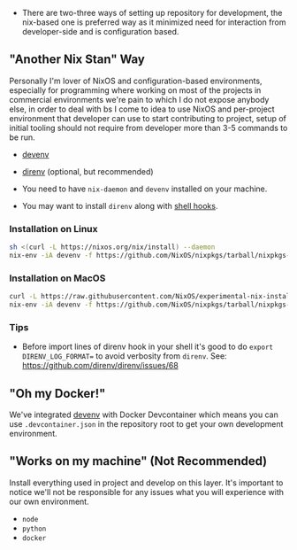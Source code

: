 - There are two-three ways of setting up repository for development, the nix-based one is preferred way as it minimized need for interaction from developer-side and is configuration based.

## "Another Nix Stan" Way

Personally I'm lover of NixOS and configuration-based environments, especially for programming where working on most of the projects in commercial environments we're pain to which I do not expose anybody else, in order to deal with bs I come to idea to use NixOS and per-project environment that developer can use to start contributing to project, setup of initial tooling should not require from developer more than 3-5 commands to be run.

- [devenv]()
- [direnv]() (optional, but recommended)

- You need to have `nix-daemon` and `devenv` installed on your machine.
- You may want to install `direnv` along with [shell hooks](https://direnv.net/docs/hook.html).

### Installation on Linux

```bash
sh <(curl -L https://nixos.org/nix/install) --daemon
nix-env -iA devenv -f https://github.com/NixOS/nixpkgs/tarball/nixpkgs-unstable
```

### Installation on MacOS

```bash
curl -L https://raw.githubusercontent.com/NixOS/experimental-nix-installer/main/nix-installer.sh | sh -s install
nix-env -iA devenv -f https://github.com/NixOS/nixpkgs/tarball/nixpkgs-unstable
```

### Tips

- Before import lines of direnv hook in your shell it's good to do `export DIRENV_LOG_FORMAT=` to avoid verbosity from `direnv`. See: https://github.com/direnv/direnv/issues/68

## "Oh my Docker!"

We've integrated [devenv]() with Docker Devcontainer which means you can use `.devcontainer.json` in the repository root to get your own development environment.

## "Works on my machine" (Not Recommended)

Install everything used in project and develop on this layer. It's important to notice we'll not be responsible for any issues what you will experience with our own environment.

- `node`
- `python`
- `docker`
